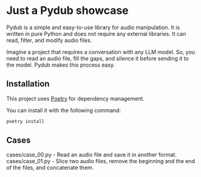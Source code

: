 # Just a Pydub showcase

Pydub is a simple and easy-to-use library for audio manipulation. It is written in pure Python and does not require any external libraries. It can read, filter, and modify audio files.

Imagine a project that requires a conversation with any LLM model. So, you need to read an audio file, fill the gaps, and silence it before sending it to the model. Pydub makes this process easy.

## Installation

This project uses [Poetry](https://python-poetry.org/) for dependency management.

You can install it with the following command:

```bash
poetry install
```

## Cases

cases/case_00.py - Read an audio file and save it in another format.
cases/case_01.py - Slice two audio files, remove the beginning and the end of the files, and concatenate them.
